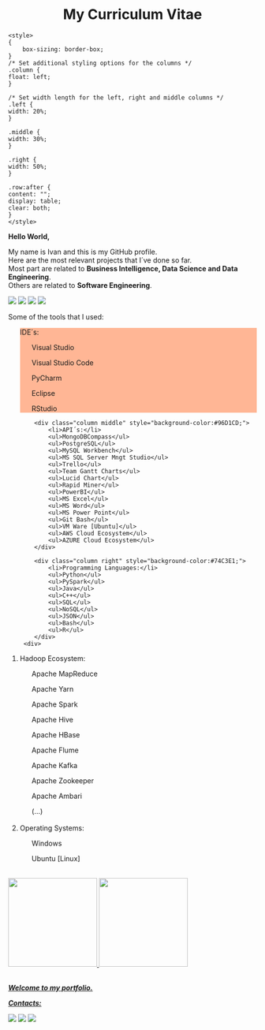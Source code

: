 <!DOCTYPE html>
<html lang="en">
<head>
    <meta charset="UTF-8">
    <h1 align="center">My Curriculum Vitae</h1>
    
    
    <style>
    {
        box-sizing: border-box;
    }
    /* Set additional styling options for the columns */
    .column {
    float: left;
    }

    /* Set width length for the left, right and middle columns */
    .left {
    width: 20%;
    }

    .middle {
    width: 30%;
    }
    
    .right {
    width: 50%;
    }

    .row:after {
    content: "";
    display: table;
    clear: both;
    }
    </style>
    
    
</head>
            
<body>

**Hello World,**

My name is Ivan and this is my GitHub profile.<br/>
Here are the most relevant projects that I´ve done so far.<br/>
Most part are related to **Business Intelligence, Data Science and Data Engineering**.<br/>
Others are related to **Software Engineering**.<br/>

<img src="https://img.shields.io/badge/Bachelor-Production%20Engineering-blue" /> <img src="https://img.shields.io/badge/Master-Business%20Intelligence-yellow" /> <img src="https://img.shields.io/badge/Master-Data%20Engineering%20at%20IGTI-yellow" />
<img src="https://img.shields.io/badge/Master-Data%20Engineering%20at%20Purdue%20University-yellow" />

Some of the tools that I used:
<ol>
    <div class="row">
        <div class="column left" style="background-color:#FFB695;">
            <li>IDE´s:</li>
            <ul>Visual Studio</ul>
            <ul>Visual Studio Code</ul>
            <ul>PyCharm</ul>
            <ul>Eclipse</ul>
            <ul>RStudio</ul>
        </div>
        
        <div class="column middle" style="background-color:#96D1CD;">
            <li>API´s:</li>
            <ul>MongoDBCompass</ul>
            <ul>PostgreSQL</ul>
            <ul>MySQL Workbench</ul>
            <ul>MS SQL Server Mngt Studio</ul>
            <ul>Trello</ul>
            <ul>Team Gantt Charts</ul>
            <ul>Lucid Chart</ul>
            <ul>Rapid Miner</ul>
            <ul>PowerBI</ul>  
            <ul>MS Excel</ul>
            <ul>MS Word</ul>
            <ul>MS Power Point</ul>
            <ul>Git Bash</ul>
            <ul>VM Ware [Ubuntu]</ul>
            <ul>AWS Cloud Ecosystem</ul>
            <ul>AZURE Cloud Ecosystem</ul>
        </div>
       
        <div class="column right" style="background-color:#74C3E1;">
            <li>Programming Languages:</li>
            <ul>Python</ul>
            <ul>PySpark</ul>
            <ul>Java</ul>
            <ul>C++</ul>
            <ul>SQL</ul>
            <ul>NoSQL</ul>
            <ul>JSON</ul>
            <ul>Bash</ul>
            <ul>R</ul>
        </div>
     <div>
</ol>

<ol>

<li>Hadoop Ecosystem:</li>
<ul>Apache MapReduce</ul>
<ul>Apache Yarn</ul>
<ul>Apache Spark</ul>
<ul>Apache Hive</ul>
<ul>Apache HBase</ul>
<ul>Apache Flume</ul>
<ul>Apache Kafka</ul>
<ul>Apache Zookeeper</ul>
<ul>Apache Ambari</ul>
<ul>(...)</ul>
<br/>
<li>Operating Systems:</li>
<ul>Windows</ul>
<ul>Ubuntu [Linux]</ul>
</ol>

<br/>
<div>
    <a href="https://github.com/olivivan7">
    <img height="180em" src="https://github-readme-stats.vercel.app/api/top-langs/?username=olivivan7&layout=compact&langs_count=7&theme=dracula"/>
    <img height="180em" src="https://github-readme-stats.vercel.app/api?username=olivivan7&show_icons=true&theme=dracula&include_all_commits=true&count_private=true"/>
</div>
<br/>   
    
    
***Welcome to my portfolio.***
    
    
***Contacts:***
    
<div>
    <a href = "mailto:contato@olivivan@gmail.com"><img src="https://img.shields.io/badge/Gmail-D14836?style=for-the-badge&logo=gmail&logoColor=white" target="_blank"></a>
    <a href="https://www.linkedin.com/in/ivanmdeoliveira7/" target="_blank"><img src="https://img.shields.io/badge/-LinkedIn-%230077B5?style=for-the-badge&logo=linkedin&logoColor=white" target="_blank"></a>
    <a href="https://instagram.com/ivanmdeoliveira7/" target="_blank"><img src="https://img.shields.io/badge/-Instagram-%23E4405F?style=for-the-badge&logo=instagram&logoColor=white" target="_blank"></a>      
</div>
<br/>          
    
</body>
</html>
        
        

